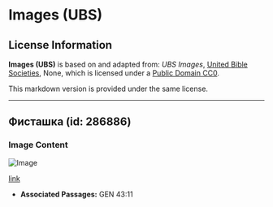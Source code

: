 # Images (UBS)

## License Information

**Images (UBS)** is based on and adapted from: _UBS Images_, [United Bible Societies](https://unitedbiblesocieties.org/), None, which is licensed under a [Public Domain CC0](https://creativecommons.org/public-domain/cc0/).

This markdown version is provided under the same license.



--------------------------------

## Фисташка (id: 286886)

### Image Content

![Image](https://cdn.aquifer.bible/aquifer-content/resources/Media/WEB-0720_pistachio.jpg)

[link](https://cdn.aquifer.bible/aquifer-content/resources/Media/WEB-0720_pistachio.jpg)

* **Associated Passages:** GEN 43:11

